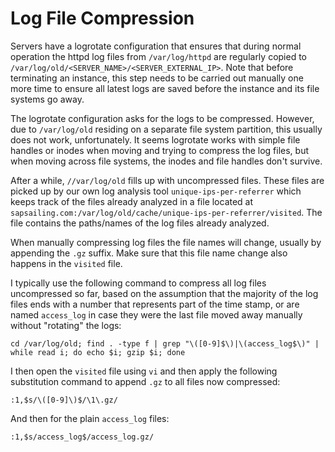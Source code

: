 # Log File Compression

Servers have a logrotate configuration that ensures that during normal operation the httpd log files from ``/var/log/httpd`` are regularly copied to ``/var/log/old/<SERVER_NAME>/<SERVER_EXTERNAL_IP>``. Note that before terminating an instance, this step needs to be carried out manually one more time to ensure all latest logs are saved before the instance and its file systems go away.

The logrotate configuration asks for the logs to be compressed. However, due to ``/var/log/old`` residing on a separate file system partition, this usually does not work, unfortunately. It seems logrotate works with simple file handles or inodes when moving and trying to compress the log files, but when moving across file systems, the inodes and file handles don't survive.

After a while, ``//var/log/old`` fills up with uncompressed files. These files are picked up by our own log analysis tool ``unique-ips-per-referrer`` which keeps track of the files already analyzed in a file located at ``sapsailing.com:/var/log/old/cache/unique-ips-per-referrer/visited``. The file contains the paths/names of the log files already analyzed.

When manually compressing log files the file names will change, usually by appending the ``.gz`` suffix. Make sure that this file name change also happens in the ``visited`` file.

I typically use the following command to compress all log files uncompressed so far, based on the assumption that the majority of the log files ends with a number that represents part of the time stamp, or are named ``access_log`` in case they were the last file moved away manually without "rotating" the logs:

```cd /var/log/old; find . -type f | grep "\([0-9]$\)|\(access_log$\)" | while read i; do echo $i; gzip $i; done```

I then open the ``visited`` file using ``vi`` and then apply the following substitution command to append ``.gz`` to all files now compressed:

```:1,$s/\([0-9]\)$/\1\.gz/```

And then for the plain ``access_log`` files:

```:1,$s/access_log$/access_log.gz/```
